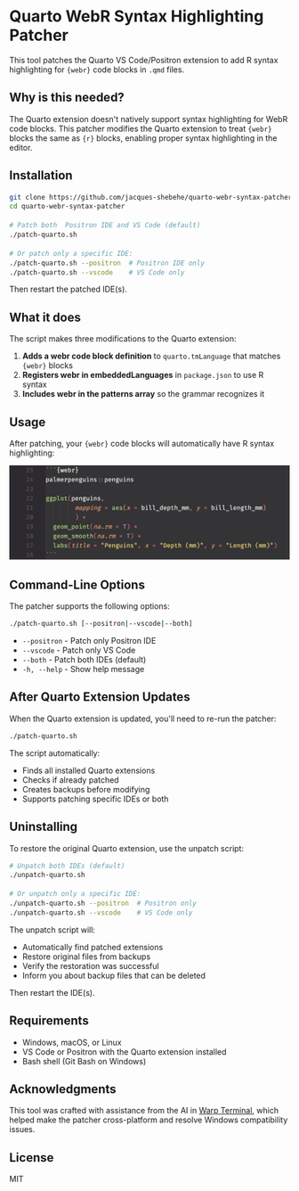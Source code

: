 # Quarto WebR Syntax Highlighting Patcher

This tool patches the Quarto VS Code/Positron extension to add R syntax highlighting for `{webr}` code blocks in `.qmd` files.

## Why is this needed?

The Quarto extension doesn't natively support syntax highlighting for WebR code blocks. This patcher modifies the Quarto extension to treat `{webr}` blocks the same as `{r}` blocks, enabling proper syntax highlighting in the editor.

## Installation

```bash
git clone https://github.com/jacques-shebehe/quarto-webr-syntax-patcher.git
cd quarto-webr-syntax-patcher

# Patch both  Positron IDE and VS Code (default)
./patch-quarto.sh

# Or patch only a specific IDE:
./patch-quarto.sh --positron  # Positron IDE only
./patch-quarto.sh --vscode    # VS Code only
```

Then restart the patched IDE(s).

## What it does

The script makes three modifications to the Quarto extension:

1.  **Adds a webr code block definition** to `quarto.tmLanguage` that matches `{webr}` blocks
2.  **Registers webr in embeddedLanguages** in `package.json` to use R syntax
3.  **Includes webr in the patterns array** so the grammar recognizes it

## Usage

After patching, your `{webr}` code blocks will automatically have R syntax highlighting:

![](webr-r-syntax-highlighting.png)

## Command-Line Options

The patcher supports the following options:

```bash
./patch-quarto.sh [--positron|--vscode|--both]
```

- `--positron` - Patch only Positron IDE
- `--vscode` - Patch only VS Code
- `--both` - Patch both IDEs (default)
- `-h, --help` - Show help message

## After Quarto Extension Updates

When the Quarto extension is updated, you'll need to re-run the patcher:

```bash
./patch-quarto.sh
```

The script automatically:

- Finds all installed Quarto extensions
- Checks if already patched
- Creates backups before modifying
- Supports patching specific IDEs or both

## Uninstalling

To restore the original Quarto extension, use the unpatch script:

```bash
# Unpatch both IDEs (default)
./unpatch-quarto.sh

# Or unpatch only a specific IDE:
./unpatch-quarto.sh --positron  # Positron only
./unpatch-quarto.sh --vscode    # VS Code only
```

The unpatch script will:

- Automatically find patched extensions
- Restore original files from backups
- Verify the restoration was successful
- Inform you about backup files that can be deleted

Then restart the IDE(s).

## Requirements

- Windows, macOS, or Linux
- VS Code or Positron with the Quarto extension installed
- Bash shell (Git Bash on Windows)

## Acknowledgments

This tool was crafted with assistance from the AI in [Warp Terminal](https://www.warp.dev/), which helped make the patcher cross-platform and resolve Windows compatibility issues.

## License

MIT
